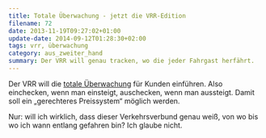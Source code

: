 ```yaml
---
title: Totale Überwachung - jetzt die VRR-Edition
filename: 72
date: 2013-11-19T09:27:02+01:00
update-date: 2014-09-12T01:28:30+02:00
tags: vrr, überwachung
category: aus_zweiter_hand
summary: Der VRR will genau tracken, wo die jeder Fahrgast herfährt.
---
```


Der VRR will die [totale Überwachung](https://www.presseportal.de/pm/55903/2601656/waz-vrr-will-fuer-zeitkarteninhaber-elektronische-kontrollen-beim-ein-und-ausstieg) für Kunden einführen. Also einchecken, wenn man einsteigt, auschecken, wenn man aussteigt. Damit soll ein „gerechteres Preissystem“ möglich werden.

Nur: will ich wirklich, dass dieser Verkehrsverbund genau weiß, von wo bis wo ich wann entlang gefahren bin? Ich glaube nicht.

